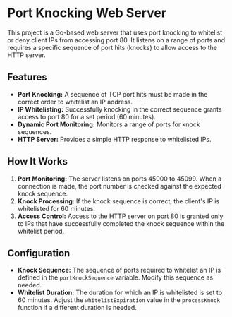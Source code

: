 # Port Knocking Web Server

This project is a Go-based web server that uses port knocking to whitelist or deny client IPs from accessing port 80. It listens on a range of ports and requires a specific sequence of port hits (knocks) to allow access to the HTTP server.

## Features

- **Port Knocking:** A sequence of TCP port hits must be made in the correct order to whitelist an IP address.
- **IP Whitelisting:** Successfully knocking in the correct sequence grants access to port 80 for a set period (60 minutes).
- **Dynamic Port Monitoring:** Monitors a range of ports for knock sequences.
- **HTTP Server:** Provides a simple HTTP response to whitelisted IPs.

## How It Works

1. **Port Monitoring:** The server listens on ports 45000 to 45099. When a connection is made, the port number is checked against the expected knock sequence.
2. **Knock Processing:** If the knock sequence is correct, the client's IP is whitelisted for 60 minutes.
3. **Access Control:** Access to the HTTP server on port 80 is granted only to IPs that have successfully completed the knock sequence within the whitelist period.

## Configuration

- **Knock Sequence:** The sequence of ports required to whitelist an IP is defined in the `portKnockSequence` variable. Modify this sequence as needed.
- **Whitelist Duration:** The duration for which an IP is whitelisted is set to 60 minutes. Adjust the `whitelistExpiration` value in the `processKnock` function if a different duration is needed.

